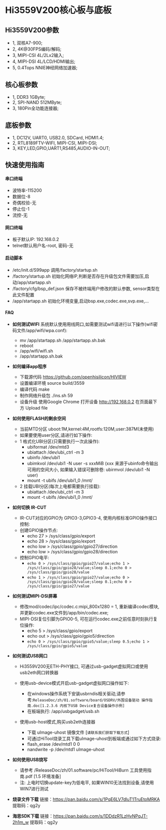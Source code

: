 
# Hi3559V200核心板与底板

## Hi3559V200参数

* 1, 双核A7-900;
* 2, 4K@30FPS编码/解码;
* 3, MIPI-CSI 4L/2Lx2输入;
* 4, MIPI-DSI 4L/LCD/HDMI输出;
* 5, 0.4Tops NNIE神经网络加速器;

## 核心板参数

* 1, DDR3 1GByte;
* 2, SPI-NAND 512MByte;  
* 3, 180Pin全功能连接器;

## 底板参数

* 1, DC12V, UART0, USB2.0, SDCard, HDMI1.4;
* 2, RTL8189FTV-WIFI, MIPI-CSI, MIPI-DSI;
* 3, KEY,LED,GPIO,UART1,RS485,AUDIO-IN-OUT;

## 快速使用指南


#### 串口终端
*  波特率-115200
*  数据位-8
*  奇偶校验-无
*  停止位-1
*  流控-无

#### 网口终端

* 板子默认IP: 192.168.0.2
* telnet默认用户名-root, 密码-无 


#### 启动脚本

* /etc/init.d/S99app
    调用/factory/startup.sh
* /factory/startup.sh
    初始化网络IP,判断是否存在升级包文件需要加压,启动/app/startapp.sh
* /factory/cfg/bsp_def.json
    保存不被终端用户修改的默认参数, sensor类型在此文件配置
* /app/startapp.sh
    初始化环境变量,启动bsp.exe,codec.exe,svp.exe,...

#### FAQ
* **如何测试WIFI**
    系统默认使用用线网口,如需要测试wifi请进行以下操作(wifi密码文件/app/wifi/wpa.conf):
    * mv /app/startapp.sh /app/startapp.sh.bak
    * reboot
    * /app/wifi/wifi.sh
    * /app/startapp.sh.bak
* **如何编译app程序**
    * 下载源代码 https://github.com/openhisilicon/HIVIEW
    * 设置编译环境 source build/3559
    * 编译代码 make
    * 制作网络升级包 ./ins.sh 59
    * 设备升级 使用Google Chrome 打开设备 http://192.168.0.2 在页面最下方 Upload file

* **如何使用FLASH的剩余空间**
    * 当前MTD分区 uboot:1M,kernel:4M,rootfs:120M,user:387M(未使用)
    * 如果要使用user分区,请进行如下操作:
    * 1 格式化UBI分区(只需要执行一次此操作):
      *  ubiformat /dev/mtd3
      *  ubiattach /dev/ubi_ctrl -m 3
      *  ubinfo /dev/ubi1
      *  ubimkvol /dev/ubi1 -N user -s xxxMiB 
        (xxx 来源于ubinfo命令输出可用的空间大小, 
        如果输入错误可删除卷: ubirmvol /dev/ubi1 -N user)
      *  mount -t ubifs /dev/ubi1_0 /mnt/ 
    * 2 挂载UBI分区(每次上电都需要执行挂载):
      *  ubiattach /dev/ubi_ctrl -m 3
      *  mount -t ubifs /dev/ubi1_0 /mnt/

* **如何切换 IR-CUT**
    *  IR-CUT对应的GPIO为 GPIO3-3,GPIO3-4, 使用内核标准GPIO操作接口控制:
    *  创建GPIO操作节点:
        * echo 27 > /sys/class/gpio/export
        * echo 28 > /sys/class/gpio/export
        * echo low > /sys/class/gpio/gpio27/direction
        * echo low > /sys/class/gpio/gpio28/direction
    *  控制GPIO电平: 
        * `echo 0 > /sys/class/gpio/gpio27/value;echo 1 > /sys/class/gpio/gpio28/value;sleep 0.1;echo 0 > /sys/class/gpio/gpio28/value`
        * `echo 1 > /sys/class/gpio/gpio27/value;echo 0 > /sys/class/gpio/gpio28/value;sleep 0.1;echo 0 > /sys/class/gpio/gpio27/value`

* **如何测试MIPI-DSI屏幕**
    * 修改mod/codec/ipc/codec.c:mipi_800x1280 = 1,
      重新编译codec模块,并更新codec.exe文件到/app/bin/codec.exe;
    * MIPI-DSI复位引脚为GPIO0-5, 可在运行codec.exe之前任意时刻执行复位操作:
        * echo 5 > /sys/class/gpio/export
        * echo out > /sys/class/gpio/gpio5/direction
        * `echo 0 > /sys/class/gpio/gpio5/value;sleep 0.5;echo 1 > /sys/class/gpio/gpio5/value`

* **如何测试USB网口**
    * Hi3559V200无ETH-PHY接口, 可通过usb-gadget虚拟网口或使用usb2eth网口转换器
    * 使用usb-device模式开启usb-gadget虚拟网口操作如下:
      * 在windows操作系统下安装usbrndis相关驱动,请参考:`ReleaseDoc/zh/01.software/board/OSDRV/外围设备驱动 操作指南.doc[1.2.3.6 内核下USB Device复合设备操作示例]`
      * 在板端执行: /app/usbgadget/usb.sh

    * 使用usb-host模式,购买usb2eth连接器
      * 下载 uImage-uhost 镜像文件 [`请联系我们获取下载方式`]
      * 可通过HiTool烧录工具下载uImage-uhost到板端或通过如下方式烧录:
      * flash_erase /dev/mtd1 0 0
      * nandwrite -p /dev/mtd1 uImage-uhost

* **如何使用USB烧写**
    * 请参考 /ReleaseDoc/zh/01.software/pc/HiTool/HiBurn 工具使用指南.pdf [1.5 环境准备]
    * 注: 上电时切换update-key为低电平, 如果WIN10无法找到设备,请使用WIN7进行测试

* **烧录文件下载**
  链接：https://pan.baidu.com/s/1PqE6LV7dluT1TruEtoMRKA 提取码：qg2y 
* **海思SDK下载**
  链接：https://pan.baidu.com/s/1DDdzR1LzHvNPqJT-2h1m_w 提取码：qg2y 

